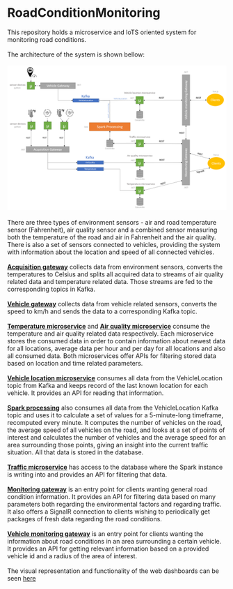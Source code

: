 # RoadConditionMonitoring
 This repository holds a microservice and IoTS oriented system for monitoring road conditions.  
 <br/>
 The architecture of the system is shown bellow:  
 <br/>
![architecture image](https://github.com/MashaNes/RoadConditionMonitoring/blob/main/Architecture.png)  
<br/>
There are three types of environment sensors - air and road temperature sensor (Fahrenheit), air quality sensor and a combined sensor measuring both the temperature of the road and air in Fahrenheit and 
the air quality. 
There is also a set of sensors connected to vehicles, providing the system with information about the location and speed of all connected vehicles.  
<br/>
<b><ins>Acquisition gateway</ins></b> collects data from environment sensors, converts the temperatures to Celsius and splits all acquired data to streams of air quality related data and temperature related data. Those streams are fed to the corresponding topics in Kafka.  
<br/>
<b><ins>Vehicle gateway</ins></b> collects data from vehicle related sensors, converts the speed to km/h and sends the data to a corresponding Kafka topic.  
<br/>
<b><ins>Temperature microservice</ins></b> and <b><ins>Air quality microservice</ins></b> consume the temperature and air quality related data respectively.
Each microservice stores the consumed data in order to contain information about newest data for all locations, average data per hour and per day for all locations and also all consumed data.
Both microservices offer APIs for filtering stored data based on location and time related parameters.  
<br/>
<b><ins>Vehicle location microservice</ins></b> consumes all data from the VehicleLocation topic from Kafka and keeps record of the last known location for each vehicle. It provides an API for reading that information.  
<br/>
<b><ins>Spark processing</ins></b> also consumes all data from the VehicleLocation Kafka topic and uses it to calculate a set of values for a 5-minute-long timeframe, recomputed every minute.
It computes the number of vehicles on the road, the average speed of all vehicles on the road, and looks at a set of points of interest and calculates the number of 
vehicles and the average speed for an area surrounding those points, giving an insight into the current traffic situation. All that data is stored in the database.  
<br/>
<b><ins>Traffic microservice</ins></b> has access to the database where the Spark instance is writing into and provides an API for filtering that data.  
<br/>
<b><ins>Monitoring gateway</ins></b> is an entry point for clients wanting general road condition information. It provides an API for filtering data based on many parameters both regarding the environmental factors
and regarding traffic. It also offers a SignalR connection to clients wishing to periodically get packages of fresh data regarding the road conditions.  
<br/>
<b><ins>Vehicle monitoring gateway</ins></b> is an entry point for clients wanting the information about road conditions in an area surrounding a certain vehicle.
It provides an API for getting relevant information based on a provided vehicle id and a radius of the area of interest.  
<br/>
The visual representation and functionality of the web dashboards can be seen [here](https://github.com/MashaNes/RoadConditionMonitoring/tree/main/Web%20clients)

